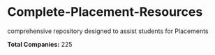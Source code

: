# Complete-Placement-Resources
comprehensive repository designed to assist students for Placements

**Total Companies:** 225

			


